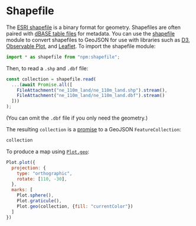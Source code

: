 # Shapefile

The [ESRI shapefile](http://www.esri.com/library/whitepapers/pdfs/shapefile.pdf) is a binary format for geometry. Shapefiles are often paired with [dBASE table files](http://www.digitalpreservation.gov/formats/fdd/fdd000326.shtml) for metadata. You can use the [shapefile](https://github.com/mbostock/shapefile) module to convert shapefiles to GeoJSON for use with libraries such as [D3](./d3), [Observable Plot](./plot), and [Leaflet](./leaflet). To import the shapefile module:

```js echo
import * as shapefile from "npm:shapefile";
```

Then, to read a `.shp` and `.dbf` file:

```js echo
const collection = shapefile.read(
  ...(await Promise.all([
    FileAttachment("ne_110m_land/ne_110m_land.shp").stream(),
    FileAttachment("ne_110m_land/ne_110m_land.dbf").stream()
  ]))
);
```

(You can omit the `.dbf` file if you only need the geometry.)

The resulting `collection` is a [promise](../javascript/promises) to a GeoJSON `FeatureCollection`:

```js echo
collection
```

To produce a map using [`Plot.geo`](https://observablehq.com/plot/marks/geo):

```js echo
Plot.plot({
  projection: {
    type: "orthographic",
    rotate: [110, -30],
  },
  marks: [
    Plot.sphere(),
    Plot.graticule(),
    Plot.geo(collection, {fill: "currentColor"})
  ]
})
```
